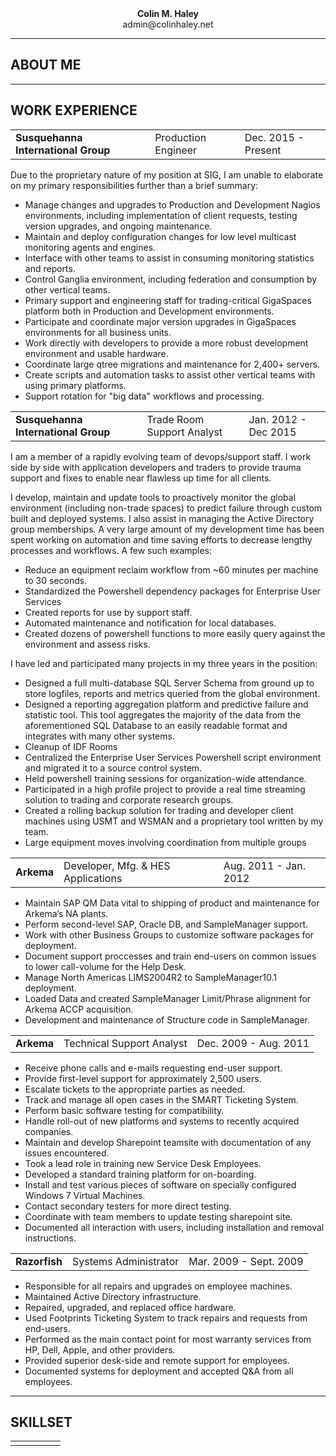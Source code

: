 <div><b><p align="center" style="margin:0">Colin M. Haley</p></b>
<p align="center" style="margin:0">admin@colinhaley.net</p></div>

---

## ABOUT ME

---

## WORK EXPERIENCE
<table border="0" style="border-spacing:100px 0;">
  <tr>
    <td><b>Susquehanna International Group</b></td>
    <td>Production Engineer</td>
    <td>Dec. 2015 - Present</td>
  </tr>
</table>

Due to the proprietary nature of my position at SIG, I am unable to elaborate on my primary responsibilities further than a brief summary:

+ Manage changes and upgrades to Production and Development Nagios environments, including implementation of client requests, testing version upgrades, and ongoing maintenance.
+ Maintain and deploy configuration changes for low level multicast monitoring agents and engines.
+ Interface with other teams to assist in consuming monitoring statistics and reports.
+ Control Ganglia environment, including federation and consumption by other vertical teams.
+ Primary support and engineering staff for trading-critical GigaSpaces platform both in Production and Development environments.
+ Participate and coordinate major version upgrades in GigaSpaces environments for all business units.
+ Work directly with developers to provide a more robust development environment and usable hardware.
+ Coordinate large qtree migrations and maintenance for 2,400+ servers.
+ Create scripts and automation tasks to assist other vertical teams with using primary platforms.
+ Support rotation for "big data" workflows and processing.

<table border="0" style="border-spacing:100px 0;">
  <tr>
    <td><b>Susquehanna International Group</b></td>
    <td>Trade Room Support Analyst</td>
    <td>Jan. 2012 - Dec 2015</td>
  </tr>
</table>

I am a member of a rapidly evolving team of devops/support staff. I work side by side with application developers and traders to provide trauma support and fixes to enable near flawless up time for all clients.

I develop, maintain and update tools to proactively monitor the global environment (including non-trade spaces) to predict failure through custom built and deployed systems. I also assist in managing the Active Directory group memberships. A very large amount of my development time has been spent working on automation and time saving efforts to decrease lengthy processes and workflows. A few such examples:

+ Reduce an equipment reclaim workflow from ~60 minutes per machine to 30 seconds.
+ Standardized the Powershell dependency packages for Enterprise User Services
+ Created reports for use by support staff.
+ Automated maintenance and notification for local databases.
+ Created dozens of powershell functions to more easily query against the environment and assess risks.


I have led and participated many projects in my three years in the position:
+ Designed a full multi-database SQL Server Schema from ground up to store logfiles, reports and metrics queried from the global environment.
+ Designed a reporting aggregation platform and predictive failure and statistic tool. This tool aggregates the majority of the data from the aforementioned SQL Database to an easily readable format and integrates with many other systems.
+ Cleanup of IDF Rooms
+ Centralized the Enterprise User Services Powershell script environment and migrated it to a source control system.
+ Held powershell training sessions for organization-wide attendance.
+ Participated in a high profile project to provide a real time streaming solution to trading and corporate research groups.
+ Created a rolling backup solution for trading and developer client machines using USMT and WSMAN and a proprietary tool written by my team.
+ Large equipment moves involving coordination from multiple groups

<table border="0" style="border-spacing:100px 0;">
  <tr>
    <td><b>Arkema</b></td>
    <td>Developer, Mfg. & HES Applications</td>
    <td>Aug. 2011 - Jan. 2012</td>
  </tr>
</table>

+	Maintain SAP QM Data vital to shipping of product and maintenance for Arkema’s NA plants.
+	Perform second-level SAP, Oracle DB, and SampleManager support.
+	Work with other Business Groups to customize software packages for deployment.
+	Document support proccesses and train end-users on common issues to lower call-volume for the Help Desk.
+	Manage North Americas LIMS2004R2 to SampleManager10.1 deployment.
+	Loaded Data and created SampleManager Limit/Phrase alignment for Arkema ACCP acquisition.
+	Development and maintenance of Structure code in SampleManager.

<table border="0" style="border-spacing:100px 0;">
  <tr>
    <td><b>Arkema</b></td>
    <td>Technical Support Analyst</td>
    <td>Dec. 2009 - Aug. 2011</td>
  </tr>
</table>

+	Receive phone calls and e-mails requesting end-user support.
+	Provide first-level support for approximately 2,500 users.
+	Escalate tickets to the appropriate parties as needed.
+	Track and manage all open cases in the SMART Ticketing System.
+	Perform basic software testing for compatibility.
+	Handle roll-out of new platforms and systems to recently acquired companies.
+	Maintain and develop Sharepoint teamsite with documentation of any issues encountered.
+	Took a lead role in training new Service Desk Employees.
+	Developed a standard training platform for on-boarding.
+	Install and test various pieces of software on specially configured Windows 7 Virtual Machines.
+	Contact secondary testers for more direct testing.
+	Coordinate with team members to update testing sharepoint site.
+	Documented all interaction with users, including installation and removal instructions.


<table border="0" style="border-spacing:100px 0;">
  <tr>
    <td><b>Razorfish</b></td>
    <td>Systems Administrator</td>
    <td>Mar. 2009 - Sept. 2009</td>
  </tr>
</table>

+	Responsible for all repairs and upgrades on employee machines.
+	Maintained Active Directory infrastructure.
+	Repaired, upgraded, and replaced office hardware.
+	Used Footprints Ticketing System to track repairs and requests from end-users.  
+	Performed as the main contact point for most warranty services from HP, Dell, Apple, and other providers.
+	Provided superior desk-side and remote support for employees.
+	Documented systems for deployment and accepted Q&A from all employees.


---

## SKILLSET
<table border="0" style="border-spacing:100px 0;">
  <tr>
    <td></td>
    <td></td>
    <td></td>
    <td></td>
    <td></td>
  </tr>
</table>

<!--
<table border="0" style="border-spacing:80px 0">
  <tr>
    <td>Month</td>
    <td>Savings</td>
    <td>Savings</td>
  </tr>
</table>
	-->